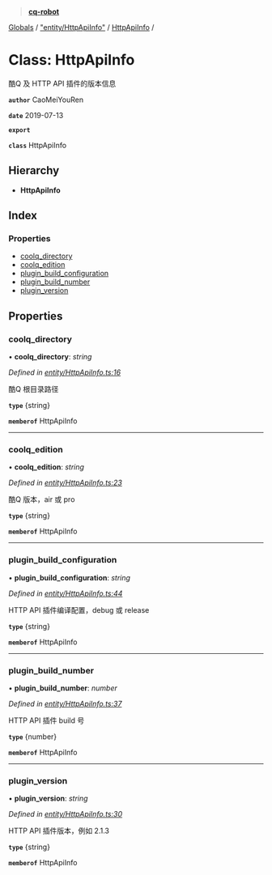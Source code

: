 > **[cq-robot](../README.md)**

[Globals](../globals.md) / ["entity/HttpApiInfo"](../modules/_entity_httpapiinfo_.md) / [HttpApiInfo](_entity_httpapiinfo_.httpapiinfo.md) /

# Class: HttpApiInfo

酷Q 及 HTTP API 插件的版本信息

**`author`** CaoMeiYouRen

**`date`** 2019-07-13

**`export`** 

**`class`** HttpApiInfo

## Hierarchy

* **HttpApiInfo**

## Index

### Properties

* [coolq_directory](_entity_httpapiinfo_.httpapiinfo.md#coolq_directory)
* [coolq_edition](_entity_httpapiinfo_.httpapiinfo.md#coolq_edition)
* [plugin_build_configuration](_entity_httpapiinfo_.httpapiinfo.md#plugin_build_configuration)
* [plugin_build_number](_entity_httpapiinfo_.httpapiinfo.md#plugin_build_number)
* [plugin_version](_entity_httpapiinfo_.httpapiinfo.md#plugin_version)

## Properties

###  coolq_directory

• **coolq_directory**: *string*

*Defined in [entity/HttpApiInfo.ts:16](https://github.com/CaoMeiYouRen/node-cq-robot/blob/2d55f8e/src/entity/HttpApiInfo.ts#L16)*

酷Q 根目录路径

**`type`** {string}

**`memberof`** HttpApiInfo

___

###  coolq_edition

• **coolq_edition**: *string*

*Defined in [entity/HttpApiInfo.ts:23](https://github.com/CaoMeiYouRen/node-cq-robot/blob/2d55f8e/src/entity/HttpApiInfo.ts#L23)*

酷Q 版本，air 或 pro

**`type`** {string}

**`memberof`** HttpApiInfo

___

###  plugin_build_configuration

• **plugin_build_configuration**: *string*

*Defined in [entity/HttpApiInfo.ts:44](https://github.com/CaoMeiYouRen/node-cq-robot/blob/2d55f8e/src/entity/HttpApiInfo.ts#L44)*

HTTP API 插件编译配置，debug 或 release

**`type`** {string}

**`memberof`** HttpApiInfo

___

###  plugin_build_number

• **plugin_build_number**: *number*

*Defined in [entity/HttpApiInfo.ts:37](https://github.com/CaoMeiYouRen/node-cq-robot/blob/2d55f8e/src/entity/HttpApiInfo.ts#L37)*

HTTP API 插件 build 号

**`type`** {number}

**`memberof`** HttpApiInfo

___

###  plugin_version

• **plugin_version**: *string*

*Defined in [entity/HttpApiInfo.ts:30](https://github.com/CaoMeiYouRen/node-cq-robot/blob/2d55f8e/src/entity/HttpApiInfo.ts#L30)*

HTTP API 插件版本，例如 2.1.3

**`type`** {string}

**`memberof`** HttpApiInfo